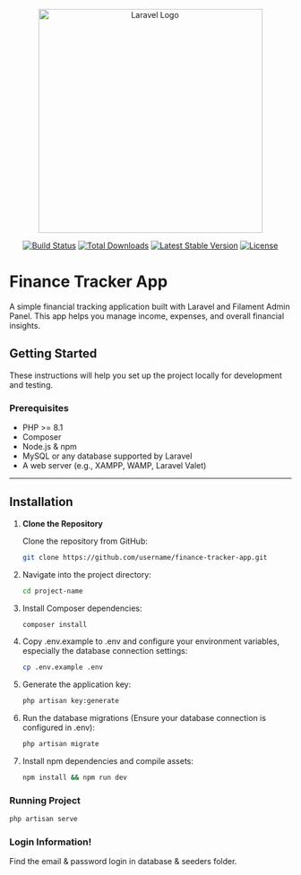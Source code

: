 <p align="center"><a href="https://laravel.com" target="_blank"><img src="https://raw.githubusercontent.com/laravel/art/master/logo-lockup/5%20SVG/2%20CMYK/1%20Full%20Color/laravel-logolockup-cmyk-red.svg" width="400" alt="Laravel Logo"></a></p>

<p align="center">
<a href="https://github.com/laravel/framework/actions"><img src="https://github.com/laravel/framework/workflows/tests/badge.svg" alt="Build Status"></a>
<a href="https://packagist.org/packages/laravel/framework"><img src="https://img.shields.io/packagist/dt/laravel/framework" alt="Total Downloads"></a>
<a href="https://packagist.org/packages/laravel/framework"><img src="https://img.shields.io/packagist/v/laravel/framework" alt="Latest Stable Version"></a>
<a href="https://packagist.org/packages/laravel/framework"><img src="https://img.shields.io/packagist/l/laravel/framework" alt="License"></a>
</p>

# Finance Tracker App

A simple financial tracking application built with Laravel and Filament Admin Panel. This app helps you manage income, expenses, and overall financial insights.

## Getting Started

These instructions will help you set up the project locally for development and testing.

### Prerequisites

- PHP >= 8.1
- Composer
- Node.js & npm
- MySQL or any database supported by Laravel
- A web server (e.g., XAMPP, WAMP, Laravel Valet)

---

## Installation

1. **Clone the Repository**

   Clone the repository from GitHub:
   ```bash
   git clone https://github.com/username/finance-tracker-app.git


2. Navigate into the project directory:

    ```bash
    cd project-name

3. Install Composer dependencies:

   ```bash
   composer install
   
4. Copy .env.example to .env and configure your environment variables, especially the database connection settings:

   ```bash
   cp .env.example .env

5. Generate the application key:

   ```bash
   php artisan key:generate

6. Run the database migrations (Ensure your database connection is configured in .env):

   ```bash
   php artisan migrate

7. Install npm dependencies and compile assets:

   ```bash
   npm install && npm run dev

### Running Project

```bash
php artisan serve
```
### Login Information!

Find the email & password login in database & seeders folder.
